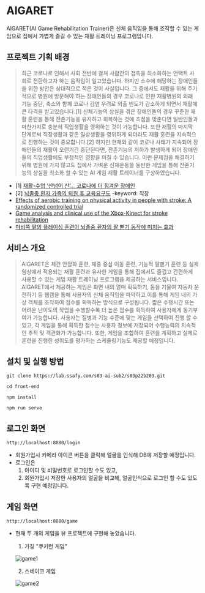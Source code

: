 # AIGARET

AIGARET(AI Game Rehabilitation Trainer)은 신체 움직임을 통해 조작할 수 있는 게임으로 집에서 가볍게 즐길 수 있는 재활 트레이닝 프로그램입니다.



## 프로젝트 기획 배경

> 최근 코로나로 인해서 사회 전반에 걸쳐 사람간의 접촉을 최소화하는 언택트 사회로 전환하고자 하는 움직임이 일고있습니다. 하지만 소수에 해당하는 장애인들을 위한 방안은 상대적으로 적은 것이 사실입니다. 그 중에서도 재활을 위해 주기적으로 병원에 방문해야 하는 장애인들의 경우 코로나로 인한 재활병원의 외래 기능 중단, 축소와 함께 코로나 감염 우려로 외출 빈도가 감소하게 되면서 재활에 큰 타격을 받고있습니다.[1] 신체기능의 상실을 겪은 장애인들의 경우 꾸준한 재활 훈련을 통해 잔존기능을 유지하고 회복하는 것에 초점을 맞춘다면 일반인들과 마찬가지로 충분히 직업생활을 영위하는 것이 가능합니다. 또한 재활의 마지막 단계로써 직장생활과 같은 일상생활을 영위하게 되더라도 재활 훈련을 지속적으로 진행하는 것이 중요합니다.[2] 하지만 현재와 같이 코로나 사태가 지속되어 장애인들의 재활이 오랜기간 중단된다면, 잔존기능의 저하가 발생하게 되어 장애인들의 직업생활에도 부정적인 영향을 미칠 수 있습니다. 이런 문제점을 해결하기 위해 병원에 가지 않고도 집에서 가벼운 신체운동을 동반한 게임을 통해 잔존기능의 상실을 최소화 할 수 있는 AI 게임 재활 트레이너를 구상하였습니다.

- [1] [재활-수업 ‘산넘어 산’… 코로나에 더 힘겨운 장애인](https://www.donga.com/news/Society/article/all/20200420/100721064/1)
- [2] [뇌졸중 환자 가족의 퇴원 후 교육요구도](https://ir.ymlib.yonsei.ac.kr/bitstream/22282913/122642/1/T008833.pdf) -keyword: 직장
- [Effects of aerobic training on physical activity in people with stroke: A randomized controlled trial](https://pubmed.ncbi.nlm.nih.gov/32250336/)
- [Game analysis and clinical use of the Xbox-Kinect for stroke rehabilitation](https://pubmed.ncbi.nlm.nih.gov/29994922/)
- [마비쪽 팔의 플레이싱 훈련이 뇌졸중 환자의 팔 뻗기 동작에 미치는 효과](http://jksnt.org/submission/proof/PDFMerger/savepdfs/111405_journal_1_201905191336.pdf)



## 서비스 개요

> AIGARET은 체간 안정화 훈련, 체중 중심 이동 훈련, 기능적 팔뻗기 훈련 등 실제 임상에서 적용되는 재활 훈련과 유사한 게임을 통해 집에서도 즐겁고 간편하게 사용할 수 있는 게임 재활 트레이닝 프로그램을 제공하는 서비스입니다. AIGARET에서 제공하는 게임은 화면 내의 열매 획득하기, 몸을 기울여 자동차 운전하기 등 웹캠을 통해 사용자의 신체 움직임을 파악하고 이를 통해 게임 내의 가상 객체를 조작하여 점수를 획득하는 방식으로 구성됩니다. 짧은 수행시간 또는 어려운 난이도의 작업을 수행할수록 더 높은 점수를 획득하여 사용자에게 동기부여가 가능합니다. 사용자는 질병과 기능 수준에 맞는 게임을 선택하여 진행 할 수 있고, 각 게임을 통해 획득한 점수는 사용자 정보에 저장되어 수행능력의 지속적인 추적 및 객관화가 가능합니다. 또한, 게임을 조합하여 훈련을 계획하고 실제로 훈련을 진행한 성취도를 평가하는 스케쥴링기능도 제공할 예정입니다.



## 설치 및 실행 방법

```
git clone https://lab.ssafy.com/s03-ai-sub2/s03p22b203.git
```

```
cd front-end
```

```
npm install
```

```
npm run serve
```



## 로그인 화면

```
http://localhost:8080/login
```

- 회원가입시 카메라 아이콘 버튼을 클릭해 얼굴을 인식해 DB에 저장할 예정입니다.
- 로그인은 
  1. 아이디 및 비밀번호로 로그인할 수도 있고,
  2. 회원가입시 저장한 사용자의 얼굴을 비교해, 얼굴인식으로 로그인 할 수도 있도록 구현 예정입니다.



## 게임 화면

```
http://localhost:8080/game
```

- 현재 두 개의 게임을 뷰 프로젝트에 구현해 놓았습니다.

  1. 가칭 "쿠키런 게임"

  ![game1](/uploads/559878ae192eee503331cebb74669f77/game1.png)

  2. 스네이크 게임

  ![game2](/uploads/5296af7411e537773e5b991d9f454815/game2.png)




